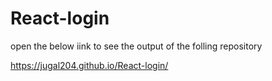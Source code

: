 # React-login

open the below iink to see the output of the folling repository

https://jugal204.github.io/React-login/
